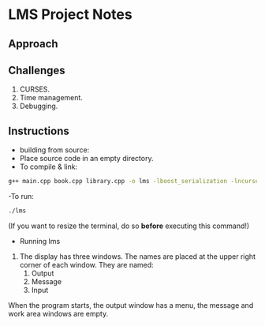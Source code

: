 # LMS Project Notes
## Approach
## Challenges
1. CURSES. 
2. Time management. 
3. Debugging. 
## Instructions
- building from source:
-   Place source code in an empty directory.
-   To compile & link: 
```bash
g++ main.cpp book.cpp library.cpp -o lms -lboost_serialization -lncurses -std=c++20
```
-To run:
```bash
./lms
```
(If you want to resize the terminal, do so **before** executing this command!)
- Running lms
1. The display has three windows. The names are placed at the upper right corner of each window. They are named:
     1. Output 
     2. Message
     3. Input

When the program starts, the output window has a menu, the message and work area windows are empty.

